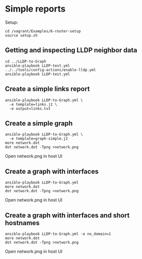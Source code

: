 # Simple reports

Setup:

    cd /vagrant/Examples/6-router-setup
    source setup.sh

## Getting and inspecting LLDP neighbor data

    cd ../LLDP-to-Graph
    ansible-playbook LLDP-test.yml
    ../../tools/config-actions/enable-lldp.yml
    ansible-playbook LLDP-test.yml

## Create a simple links report

    ansible-playbook LLDP-to-Graph.yml \
      -e template=links.j2 \
      -e output=links.txt

## Create a simple graph

    ansible-playbook LLDP-to-Graph.yml \
      -e template=graph-simple.j2
    more network.dot
    dot network.dot -Tpng >network.png

Open network.png in host UI

## Create a graph with interfaces

    ansible-playbook LLDP-to-Graph.yml
    more network.dot
    dot network.dot -Tpng >network.png

Open network.png in host UI

## Create a graph with interfaces and short hostnames

    ansible-playbook LLDP-to-Graph.yml -e no_domain=1
    more network.dot
    dot network.dot -Tpng >network.png

Open network.png in host UI